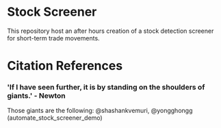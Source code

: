 # Stock Screener
This repository host an after hours creation of a stock detection screener for short-term trade movements.

# Citation References 
### 'If I have seen further, it is by standing on the shoulders of giants.' - Newton 
Those giants are the following: @shashankvemuri, @yongghongg (automate_stock_screener_demo) 
